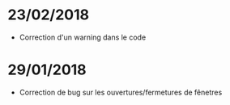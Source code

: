 # 23/02/2018

- Correction d'un warning dans le code

# 29/01/2018

- Correction de bug sur les ouvertures/fermetures de fênetres
